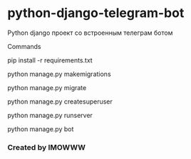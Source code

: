 # python-django-telegram-bot

Python django проект со встроенным телеграм ботом

Commands

pip install -r requirements.txt 

python manage.py makemigrations 

python manage.py migrate 

python manage.py createsuperuser 

python manage.py runserver 

python manage.py bot 


### Created by IMOWWW
